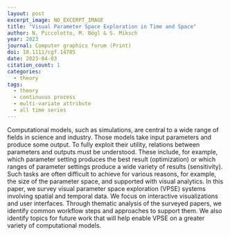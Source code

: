 ```yaml
---
layout: post
excerpt_image: NO_EXCERPT_IMAGE
title: "Visual Parameter Space Exploration in Time and Space"
author: N. Piccolotto, M. Bögl & S. Miksch
year: 2023
journal: Computer graphics forum (Print)
doi: 10.1111/cgf.14785
date: 2023-04-03
citation_count: 1
categories:
  - theory
tags:
  - theory
  - continuous process
  - multi-variate attribute
  - all time series
---
```

Computational models, such as simulations, are central to a wide range of fields in science and industry. Those models take input parameters and produce some output. To fully exploit their utility, relations between parameters and outputs must be understood. These include, for example, which parameter setting produces the best result (optimization) or which ranges of parameter settings produce a wide variety of results (sensitivity). Such tasks are often difficult to achieve for various reasons, for example, the size of the parameter space, and supported with visual analytics. In this paper, we survey visual parameter space exploration (VPSE) systems involving spatial and temporal data. We focus on interactive visualizations and user interfaces. Through thematic analysis of the surveyed papers, we identify common workflow steps and approaches to support them. We also identify topics for future work that will help enable VPSE on a greater variety of computational models.
